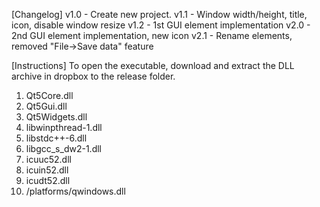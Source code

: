 [Changelog]
v1.0 - Create new project.
v1.1 - Window width/height, title, icon, disable window resize 
v1.2 - 1st GUI element implementation
v2.0 - 2nd GUI element implementation, new icon
v2.1 - Rename elements, removed "File->Save data" feature

[Instructions]
To open the executable, download and extract
the DLL archive in dropbox to the release folder.

1. Qt5Core.dll
2. Qt5Gui.dll
3. Qt5Widgets.dll
4. libwinpthread-1.dll
5. libstdc++-6.dll
6. libgcc_s_dw2-1.dll
7. icuuc52.dll
8. icuin52.dll
9. icudt52.dll
10. /platforms/qwindows.dll
